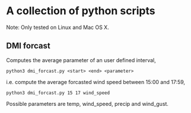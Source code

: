 # A collection of python scripts

Note: Only tested on Linux and Mac OS X.

## DMI forcast
Computes the average parameter of an user defined interval,

```
python3 dmi_forcast.py <start> <end> <parameter>
```

i.e. compute the average forcasted wind speed between 15:00 and 17:59,

```
python3 dmi_forcast.py 15 17 wind_speed
```

Possible parameters are temp, wind_speed, precip and wind_gust.
